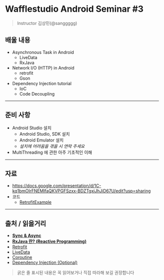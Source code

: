 # Wafflestudio Android Seminar #3

> Instructor 김상민(@sanggggg)

## 배울 내용
- Asynchronous Task in Android
  - LiveData
  - RxJava
- Network I/O (HTTP) in Android
  - retrofit
  - Gson
- Dependency Injection tutorial
  - IoC
  - Code Decoupling

---

## 준비 사항
- Android Studio 설치
  - Android Studio, SDK 설치
  - Android Emulator 설치
  - *설치에 어려움을 겪을 시 연락 주세요*
- MultiThreading 에 관한 아주 기초적인 이해

---

## 자료
- https://docs.google.com/presentation/d/1C-kq1bmOIrFNEMlfaQKVPGFSzxx-BDZTgxiJhJiD67U/edit?usp=sharing
- 코드
  - [RetrofitExample](RetrofitExample)
---

## 출처 / 읽을거리
- **[Sync & Async](https://webclub.tistory.com/605)**
- **[RxJava 란? (Reactive Programming)](https://velog.io/@riemannulus/ReactiveX%EC%99%80%EC%9D%98-%EC%B2%AB-%EB%A7%8C%EB%82%A8-tyk156kys5)**
- [Retrofit](https://medium.com/@joycehong0524/android-studio-retrofit2-%EA%B8%B0%EB%B3%B8-%EC%82%AC%EC%9A%A9%EB%B2%95-retrofit-%EC%9D%98%EB%AC%B8%EC%A0%90-%ED%92%80%EC%96%B4%ED%97%A4%EC%B9%98%EA%B8%B0-%EC%8A%A4%EC%95%95-f150db436add)
- [LiveData](https://developer.android.com/topic/libraries/architecture/livedata?hl=ko)
- [Coroutine](https://medium.com/hongbeomi-dev/coroutines-basic-e32053f18fdf)
- [Dependency Injection (Optional)](https://gmlwjd9405.github.io/2018/11/09/dependency-injection.html)

> 굵은 줄 표시된 내용은 꼭 읽어보거나 직접 따라해 보길 권장합니다
